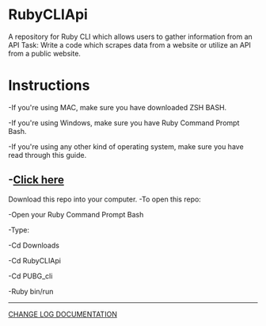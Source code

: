 # RubyCLIApi
A repository for Ruby CLI which allows users to gather information from an API
Task:
Write a code which scrapes data from a website or utilize an API from a public website.
<h1>Instructions</h1>

-If you're using MAC, make sure you have downloaded ZSH BASH.

-If you're using Windows, make sure you have Ruby Command Prompt Bash.

-If you're using any other kind of operating system, make sure you have read through this guide.

-<a href="https://www.ruby-lang.org/en/documentation/installation/">Click here</a>
---------------------------------------
Download this repo into your computer.
-To open this repo:

-Open your Ruby Command Prompt Bash

-Type:

-Cd Downloads

-Cd RubyCLIApi

-Cd PUBG_cli

-Ruby bin/run

-------------------------------------

<a href="https://medium.com/@seriouslydudelma/changelog-a1c25ef7d369"> CHANGE LOG DOCUMENTATION </a>

